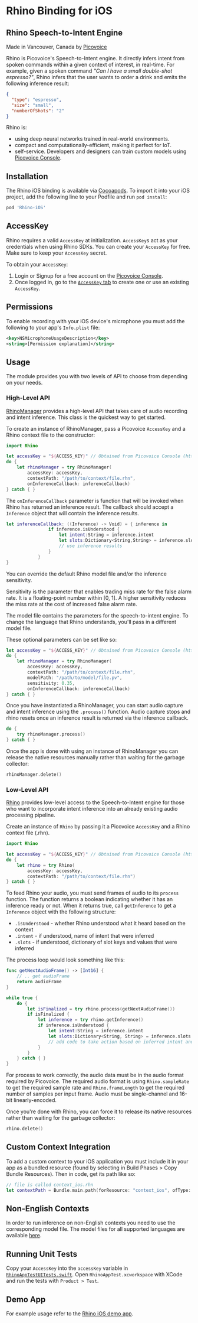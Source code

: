 # Rhino Binding for iOS

## Rhino Speech-to-Intent Engine

Made in Vancouver, Canada by [Picovoice](https://picovoice.ai)

Rhino is Picovoice's Speech-to-Intent engine. It directly infers intent from spoken commands within a given context of
interest, in real-time. For example, given a spoken command *"Can I have a small double-shot espresso?"*, Rhino infers that the user wants to order a drink and emits the following inference result:

```json
{
  "type": "espresso",
  "size": "small",
  "numberOfShots": "2"
}
```

Rhino is:

* using deep neural networks trained in real-world environments.
* compact and computationally-efficient, making it perfect for IoT.
* self-service. Developers and designers can train custom models using [Picovoice Console](https://picovoice.ai/console/).

## Installation

The Rhino iOS binding is available via [Cocoapods](https://cocoapods.org/pods/Rhino-iOS). To import it into your iOS project, add the following line to your Podfile and run `pod install`: 

```ruby
pod 'Rhino-iOS'
```

## AccessKey

Rhino requires a valid `AccessKey` at initialization. `AccessKey`s act as your credentials when using Rhino SDKs.
You can create your `AccessKey` for free. Make sure to keep your `AccessKey` secret.

To obtain your `AccessKey`:
1. Login or Signup for a free account on the [Picovoice Console](https://picovoice.ai/console/).
2. Once logged in, go to the [`AccessKey` tab](https://console.picovoice.ai/access_key) to create one or use an existing `AccessKey`.

## Permissions

To enable recording with your iOS device's microphone you must add the following to your app's `Info.plist` file:
```xml
<key>NSMicrophoneUsageDescription</key>
<string>[Permission explanation]</string>
```

## Usage

The module provides you with two levels of API to choose from depending on your needs.

### High-Level API

[RhinoManager](/binding/ios/RhinoManager.swift) provides a high-level API that takes care of audio recording and intent inference. This class is the quickest way to get started.

To create an instance of RhinoManager, pass a Picovoice `AccessKey` and a Rhino context file to the constructor:
```swift
import Rhino

let accessKey = "${ACCESS_KEY}" // Obtained from Picovoice Console (https://console.picovoice.ai)
do {
    let rhinoManager = try RhinoManager(
        accessKey: accessKey,
        contextPath: "/path/to/context/file.rhn", 
        onInferenceCallback: inferenceCallback)
} catch { }
```

The `onInferenceCallback` parameter is function that will be invoked when Rhino has returned an inference result.
The callback should accept a `Inference` object that will contain the inference results.
```swift
let inferenceCallback: ((Inference) -> Void) = { inference in
                if inference.isUnderstood {
                    let intent:String = inference.intent
                    let slots:Dictionary<String,String> = inference.slots
                    // use inference results
                }
            }
}
```

You can override the default Rhino model file and/or the inference sensitivity. 

Sensitivity is the parameter that enables trading miss rate for the false alarm rate. It is a floating-point number within [0, 1]. A higher sensitivity reduces the miss rate at the cost of increased false alarm rate. 

The model file contains the parameters for the speech-to-intent engine. To change the language that Rhino understands, you'll pass in a different model file. 

These optional parameters can be set like so:
```swift
let accessKey = "${ACCESS_KEY}" // Obtained from Picovoice Console (https://console.picovoice.ai)
do {
    let rhinoManager = try RhinoManager(
        accessKey: accessKey,
        contextPath: "/path/to/context/file.rhn", 
        modelPath: "/path/to/model/file.pv",
        sensitivity: 0.35,
        onInferenceCallback: inferenceCallback)
} catch { }
```

Once you have instantiated a RhinoManager, you can start audio capture and intent inference using the `.process()` function.
Audio capture stops and rhino resets once an inference result is returned via the inference callback. 

```swift
do {
    try rhinoManager.process()
} catch { }
```

Once the app is done with using an instance of RhinoManager you can release the native resources manually rather than waiting for the garbage collector:
```swift
rhinoManager.delete()
```

### Low-Level API

[Rhino](/binding/ios/Rhino.swift) provides low-level access to the Speech-to-Intent engine for those who want to incorporate intent inference into an already existing audio processing pipeline.

Create an instance of `Rhino` by passing it a Picovoice `AccessKey` and a Rhino context file (.rhn).

```swift
import Rhino

let accessKey = "${ACCESS_KEY}" // Obtained from Picovoice Console (https://console.picovoice.ai)
do {
    let rhino = try Rhino(
        accessKey: accessKey,
        contextPath: "/path/to/context/file.rhn")
} catch { }
```

To feed Rhino your audio, you must send frames of audio to its `process` function. The function returns a boolean indicating whether it has an inference ready or not. When it returns true, call `getInference` to get a `Inference` object with the following structure:

- `.isUnderstood` - whether Rhino understood what it heard based on the context
- `.intent` - if understood, name of intent that were inferred
- `.slots` - if understood, dictionary of slot keys and values that were inferred

The process loop would look something like this:
```swift
func getNextAudioFrame() -> [Int16] {
    // .. get audioFrame
    return audioFrame
}

while true {
    do {
        let isFinalized = try rhino.process(getNextAudioFrame())
        if isFinalized {
            let inference = try rhino.getInference()
            if inference.isUnderstood {
                let intent:String = inference.intent
                let slots:Dictionary<String, String> = inference.slots
                // add code to take action based on inferred intent and slot values
            }
        }
    } catch { }
}
```

For process to work correctly, the audio data must be in the audio format required by Picovoice.
The required audio format is using `Rhino.sampleRate` to get the required sample rate and `Rhino.frameLength` to get the required number of samples per input frame. Audio must be single-channel and 16-bit linearly-encoded.

Once you're done with Rhino, you can force it to release its native resources rather than waiting for the garbage collector:
```swift
rhino.delete()
```

## Custom Context Integration

To add a custom context to your iOS application you must include it in your app as a bundled resource (found by selecting in Build Phases > Copy Bundle Resources). Then in code, get its path like so:

```swift
// file is called context_ios.rhn
let contextPath = Bundle.main.path(forResource: "context_ios", ofType: "rhn")
```

## Non-English Contexts

In order to run inference on non-English contexts you need to use the corresponding model file. The model files for all supported languages are available [here](/lib/common).

## Running Unit Tests

Copy your `AccessKey` into the `accessKey` variable in [`RhinoAppTestUITests.swift`](RhinoAppTest/RhinoAppTestUITests/RhinoAppTestUITests.swift). Open `RhinoAppTest.xcworkspace` with XCode and run the tests with `Product > Test`.

## Demo App

For example usage refer to the [Rhino iOS demo app](/demo/ios).
